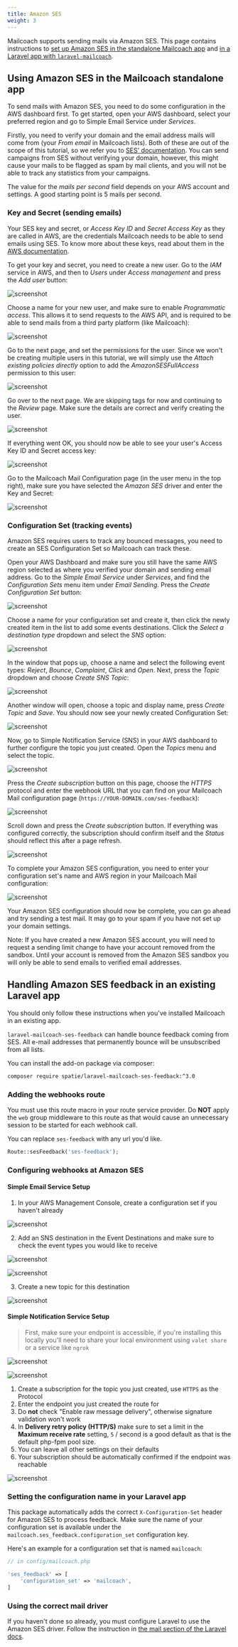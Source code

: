 ```yaml
---
title: Amazon SES
weight: 3
---
```


Mailcoach supports sending mails via Amazon SES. This page contains instructions to [set up Amazon SES in the standalone Mailcoach app](/docs/laravel-mailcoach/v4/configuring-mail-providers/amazon-ses#using-amazon-ses-in-the-mailcoach-standalone-app) and [in a Laravel app with `laravel-mailcoach`](/docs/laravel-mailcoach/v4/configuring-mail-providers/amazon-ses#handling-amazon-ses-feedback-in-an-existing-laravel-app).

## Using Amazon SES in the Mailcoach standalone app

To send mails with Amazon SES, you need to do some configuration in the AWS dashboard first. To get started, open your AWS dashboard, select your preferred region and go to Simple Email Service under _Services_.

Firstly, you need to verify your domain and the email address mails will come from (your _From email_ in Mailcoach lists). Both of these are out of the scope of this tutorial, so we refer you to [SES' documentation](https://docs.aws.amazon.com/ses/latest/DeveloperGuide/setting-up-email.html). You can send campaigns from SES without verifying your domain, however, this might cause your mails to be flagged as spam by mail clients, and you will not be able to track any statistics from your campaigns.

The value for the _mails per second_ field depends on your AWS account and settings. A good starting point is 5 mails per second.

### Key and Secret (sending emails)

Your SES key and secret, or _Access Key ID_ and _Secret Access Key_ as they are called in AWS, are the credentials Mailcoach needs to be able to send emails using SES. To know more about these keys, read about them in the [AWS documentation](https://docs.aws.amazon.com/general/latest/gr/aws-sec-cred-types.html#access-keys-and-secret-access-keys).

To get your key and secret, you need to create a new user. Go to the _IAM_ service in AWS, and then to _Users_ under _Access management_ and press the _Add user_ button:

![screenshot](/images/docs/v4/mail-configuration/amazon-ses-iam.png)

Choose a name for your new user, and make sure to enable _Programmatic access_. This allows it to send requests to the AWS API, and is required to be able to send mails from a third party platform (like Mailcoach):

![screenshot](/images/docs/v4/mail-configuration/amazon-ses-programmatic-access.png)

Go to the next page, and set the permissions for the user. Since we won't be creating multiple users in this tutorial, we will simply use the _Attach existing policies directly_ option to add the _AmazonSESFullAccess_ permission to this user:

![screenshot](/images/docs/v4/mail-configuration/amazon-ses-permissions.png)

Go over to the next page. We are skipping tags for now and continuing to the _Review_ page. Make sure the details are correct and verify creating the user.

![screenshot](/images/docs/v4/mail-configuration/amazon-ses-review.png)

If everything went OK, you should now be able to see your user's Access Key ID and Secret access key:

![screenshot](/images/docs/v4/mail-configuration/amazon-ses-key-and-secret.png)

Go to the Mailcoach Mail Configuration page (in the user menu in the top right), make sure you have selected the _Amazon SES_ driver and enter the Key and Secret:

![screenshot](/images/docs/v4/mail-configuration/amazon-ses-key-and-secret-in-mailcoach.png)

### Configuration Set (tracking events)

Amazon SES requires users to track any bounced messages, you need to create an SES Configuration Set so Mailcoach can track these.

Open your AWS Dashboard and make sure you still have the same AWS region selected as where you verified your domain and sending email address. Go to the _Simple Email Service_ under _Services_, and find the _Configuration Sets_ menu item under _Email Sending_. Press the _Create Configuration Set_ button:

![screenshot](/images/docs/v4/mail-configuration/amazon-ses-configuration-set.png)

Choose a name for your configuration set and create it, then click the newly created item in the list to add some events destinations. Click the _Select a destination type_ dropdown and select the _SNS_ option:

![screenshot](/images/docs/v4/mail-configuration/amazon-ses-destination-type.png)

In the window that pops up, choose a name and select the following event types: _Reject_, _Bounce_,  _Complaint_, _Click_ and _Open_. Next, press the _Topic_ dropdown and choose _Create SNS Topic_:

![screenshot](/images/docs/v4/mail-configuration/amazon-ses-sns-destination.png)

Another window will open, choose a topic and display name, press _Create Topic_ and _Save_. You should now see your newly created Configuration Set:

![screenshot](/images/docs/v4/mail-configuration/amazon-ses-finished-config-set.png)

Now, go to Simple Notification Service (SNS) in your AWS dashboard to further configure the topic you just created. Open the _Topics_ menu and select the topic.

![screenshot](/images/docs/v4/mail-configuration/amazon-ses-edit-sns-topic.png)

Press the _Create subscription_ button on this page, choose the _HTTPS_ protocol and enter the webhook URL that you can find on your Mailcoach Mail configuration page (`https://YOUR-DOMAIN.com/ses-feedback`):

![screenshot](/images/docs/v4/mail-configuration/amazon-ses-sns-subscription.png)

Scroll down and press the _Create subscription_ button. If everything was configured correctly, the subscription should confirm itself and the _Status_ should reflect this after a page refresh.

![screenshot](/images/docs/v4/mail-configuration/amazon-ses-sns-subscription-confirmed.png)

To complete your Amazon SES configuration, you need to enter your configuration set's name and AWS region in your Mailcoach Mail configuration:

![screenshot](/images/docs/v4/mail-configuration/amazon-ses-final-mailcoach-mail-config.png)

Your Amazon SES configuration should now be complete, you can go ahead and try sending a test mail. It may go to your spam if you have not set up your domain settings.

Note: If you have created a new Amazon SES account, you will need to request a sending limit change to have your account removed from the sandbox. Until your account is removed from the Amazon SES sandbox you will only be able to send emails to verified email addresses.


## Handling Amazon SES feedback in an existing Laravel app

You should only follow these instructions when you've installed Mailcoach in an existing app.

`laravel-mailcoach-ses-feedback` can handle bounce feedback coming from SES. All e-mail addresses that permanently bounce will be unsubscribed from all lists.

You can install the add-on package via composer:

```bash
composer require spatie/laravel-mailcoach-ses-feedback:^3.0
```

### Adding the webhooks route

You must use this route macro in your route service provider. Do **NOT** apply the `web` group middleware to this route as that would cause an unnecessary session to be started for each webhook call.

You can replace `ses-feedback` with any url you'd like.

```php
Route::sesFeedback('ses-feedback');
```

### Configuring webhooks at Amazon SES

#### Simple Email Service Setup
1. In your AWS Management Console, create a configuration set if you haven't already

![screenshot](/images/docs/v4/ses-feedback/1.create-configuration-set.png)

2. Add an SNS destination in the Event Destinations and make sure to check the event types you would like to receive

![screenshot](/images/docs/v4/ses-feedback/2-1-add-destination.png)

![screenshot](/images/docs/v4/ses-feedback/2-2-add-destination.png)

3. Create a new topic for this destination

![screenshot](/images/docs/v4/ses-feedback/3-create-new-topic.png)

#### Simple Notification Service Setup

> First, make sure your endpoint is accessible, if you're installing this locally you'll need to share your local environment using `valet share` or a service like `ngrok`

![screenshot](/images/docs/v4/ses-feedback/4-1-create-subscription.png)

![screenshot](/images/docs/v4/ses-feedback/4-2-create-subscription.png)

1. Create a subscription for the topic you just created, use `HTTPS` as the Protocol
2. Enter the endpoint you just created the route for
3. Do **not** check "Enable raw message delivery", otherwise signature validation won't work
4. In **Delivery retry policy (HTTP/S)** make sure to set a limit in the **Maximum receive rate** setting, `5` / second is a good default as that is the default php-fpm pool size.
5. You can leave all other settings on their defaults
6. Your subscription should be automatically confirmed if the endpoint was reachable

![screenshot](/images/docs/v4/ses-feedback/5-subscription-confirmed.png)

### Setting the configuration name in your Laravel app

This package automatically adds the correct `X-Configuration-Set` header for Amazon SES to process feedback. Make sure the name of your configuration set is available under the `mailcoach.ses_feedback.configuration_set` configuration key.

Here's an example for a configuration set that is named `mailcoach`:

```php
// in config/mailcoach.php

'ses_feedback' => [
    'configuration_set' => 'mailcoach',
]
```

### Using the correct mail driver

If you haven't done so already, you must configure Laravel to use the Amazon SES driver. Follow the instruction in [the mail section of the Laravel docs](https://laravel.com/docs/7.x/mail#driver-prerequisites).
